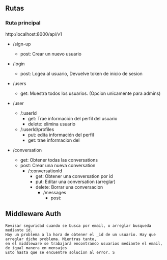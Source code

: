 ## Rutas

### Ruta principal
 http:/localhost:8000/api/v1

- /sign-up
    - post: Crear un nuevo usuario
      
- /login
    - post: Logea al usuario, Devuelve token de inicio de sesion

- /users
    - get: Muestra todos los usuarios. (Opcion unicamente para admins)

- /user
    - /:userId
        - get: Trae información del perfil del usuario
        - delete: elimina usuario
    - /:userId/profiles 
        - put: edita información del perfil
        - get: trae informacion del 

- /conversation
    - get: Obtener todas las conversations
    - post: Crear una nueva conversation
        - /:conversationId
            - get: Obtener una conversation por id
            - put: Editar una conversation (arreglar)
            - delete: Borrar una conversacion
                - /messages
                    - post: 

## Middleware Auth
    Revisar seguridad cuando se busca por email, o arreglar busqueda mediante id.
    Hay un problema a la hora de obtener el _id de un usuario. Hay que arreglar dicho problema. Mientras tanto,
    en el middleware se trabajará encontrando usuarios mediante el email, de igual manera en mensajes
    Esto hasta que se encuentre solucion al error. S